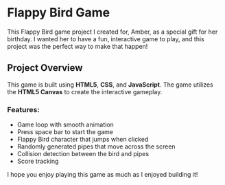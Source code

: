 # Flappy Bird Game

This Flappy Bird game project I created for, Amber, as a special gift for her birthday. I wanted her to have a fun, interactive game to play, and this project was the perfect way to make that happen!

## Project Overview

This game is built using **HTML5**, **CSS**, and **JavaScript**. The game utilizes the **HTML5 Canvas** to create the interactive gameplay.

### Features:

- Game loop with smooth animation
- Press space bar to start the game
- Flappy Bird character that jumps when clicked
- Randomly generated pipes that move across the screen
- Collision detection between the bird and pipes
- Score tracking

I hope you enjoy playing this game as much as I enjoyed building it!
